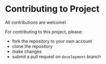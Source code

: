 # Contributing to Project

All contributions are welcome!

For contributing to this project, please:
* fork the repository to your own account
* clone the repository
* make changes
* submit a pull request on `development` branch
